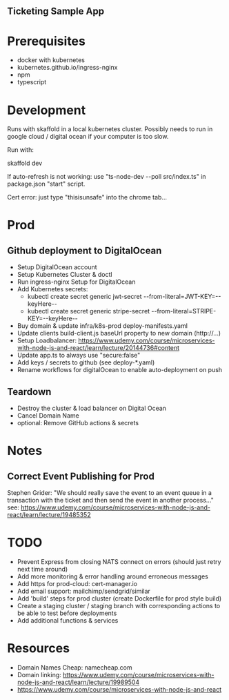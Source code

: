 Ticketing Sample App
---

# Prerequisites
 * docker with kubernetes
 * kubernetes.github.io/ingress-nginx
 * npm
 * typescript

# Development
Runs with skaffold in a local kubernetes cluster.
Possibly needs to run in google cloud / digital ocean if your computer is too slow.

Run with:

skaffold dev

If auto-refresh is not working:
use "ts-node-dev --poll src/index.ts" in package.json "start" script.

Cert error: just type "thisisunsafe" into the chrome tab...

# Prod

## Github deployment to DigitalOcean

 * Setup DigitalOcean account
 * Setup Kubernetes Cluster & doctl
 * Run ingress-nginx Setup for DigitalOcean
 * Add Kubernetes secrets:
    * kubectl create secret generic jwt-secret --from-literal=JWT-KEY=--keyHere--
    * kubectl create secret generic stripe-secret --from-literal=STRIPE-KEY=--keyHere--
 * Buy domain & update infra/k8s-prod deploy-manifests.yaml
 * Update clients build-client.js baseUrl property to new domain (http://...)
 * Setup Loadbalancer: https://www.udemy.com/course/microservices-with-node-js-and-react/learn/lecture/20144736#content
 * Update app.ts to always use "secure:false"
 * Add keys / secrets to github (see deploy-*.yaml)
 * Rename workflows for digitalOcean to enable auto-deployment on push

 ## Teardown

 * Destroy the cluster & load balancer on Digital Ocean
 * Cancel Domain Name
 * optional: Remove GitHub actions & secrets

# Notes

## Correct Event Publishing for Prod

Stephen Grider: "We should really save the event to an event queue in a transaction with the ticket and then send the event in another process..."
see:
https://www.udemy.com/course/microservices-with-node-js-and-react/learn/lecture/19485352

# TODO

 * Prevent Express from closing NATS connect on errors (should just retry next time around)
 * Add more monitoring & error handling around erroneous messages
 * Add https for prod-cloud: cert-manager.io
 * Add email support: mailchimp/sendgrid/similar
 * Add 'build' steps for prod cluster (create Dockerfile for prod style build)
 * Create a staging cluster / staging branch with corresponding actions to be able to test before deployments
 * Add additional functions & services

# Resources

 * Domain Names Cheap: namecheap.com
 * Domain linking: https://www.udemy.com/course/microservices-with-node-js-and-react/learn/lecture/19989504
 * https://www.udemy.com/course/microservices-with-node-js-and-react
